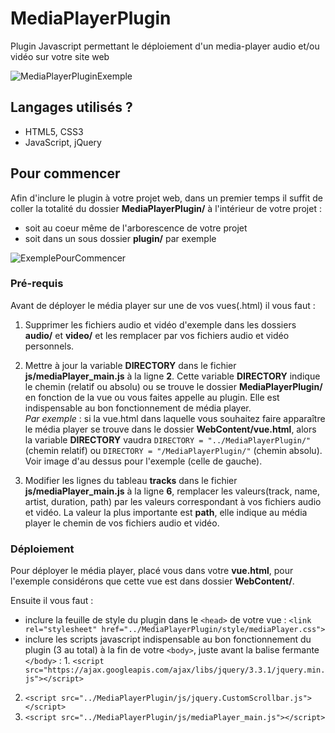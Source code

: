 # MediaPlayerPlugin
Plugin Javascript permettant le déploiement d'un media-player audio et/ou vidéo sur votre site web

![MediaPlayerPluginExemple](https://image.noelshack.com/fichiers/2019/05/2/1548783526-mediaplayerplugin1.png)

## Langages utilisés ?
* HTML5, CSS3
* JavaScript, jQuery

## Pour commencer
Afin d'inclure le plugin à votre projet web, dans un premier temps il suffit de coller la totalité du dossier 
__MediaPlayerPlugin/__ à l'intérieur de votre projet :
* soit au coeur même de l'arborescence de votre projet
* soit dans un sous dossier __plugin/__ par exemple

![ExemplePourCommencer](https://image.noelshack.com/fichiers/2019/05/2/1548786164-exemple1.png)

### Pré-requis
Avant de déployer le média player sur une de vos vues(.html) il vous faut :
1. Supprimer les fichiers audio et vidéo d'exemple dans les dossiers __audio/__ et __video/__ et les remplacer par vos fichiers audio et vidéo personnels.
2. Mettre à jour la variable **DIRECTORY** dans le fichier __js/mediaPlayer_main.js__ à  la ligne **2**. Cette variable **DIRECTORY** indique le chemin (relatif ou absolu) ou se trouve le dossier __MediaPlayerPlugin/__ en fonction de la vue ou vous faites appelle au plugin. Elle est indispensable au bon fonctionnement de média player.
<br>_Par exemple_ : si la vue.html dans laquelle vous souhaitez faire apparaître le média player se trouve dans le dossier __WebContent/vue.html__, alors la variable **DIRECTORY** vaudra `DIRECTORY = "../MediaPlayerPlugin/"` (chemin relatif) ou `DIRECTORY = "/MediaPlayerPlugin/"` (chemin absolu). Voir image d'au dessus pour l'exemple (celle de gauche).

3. Modifier les lignes du tableau __tracks__ dans le fichier __js/mediaPlayer_main.js__ à  la ligne **6**, remplacer les valeurs(track, name, artist, duration, path) par les valeurs correspondant à vos fichiers audio et vidéo. La valeur la plus importante est **path**, elle indique au média player le chemin de vos fichiers audio et vidéo. 

### Déploiement
Pour déployer le média player, placé vous dans votre __vue.html__, pour l'exemple considérons que cette vue est dans dossier __WebContent/__.

Ensuite il vous faut :
* inclure la feuille de style du plugin dans le `<head>` de votre vue : `<link rel="stylesheet" href="../MediaPlayerPlugin/style/mediaPlayer.css">`
* inclure les scripts javascript indispensable au bon fonctionnement du plugin (3 au total) à la fin de votre `<body>`, juste avant la balise fermante `</body>` : 1. `<script src="https://ajax.googleapis.com/ajax/libs/jquery/3.3.1/jquery.min.js"></script>`
2. `<script src="../MediaPlayerPlugin/js/jquery.CustomScrollbar.js"></script>`
3. `<script src="../MediaPlayerPlugin/js/mediaPlayer_main.js"></script>`

